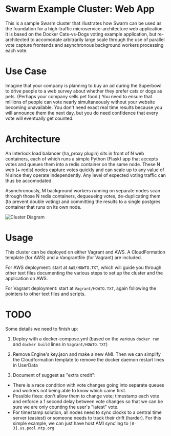 # Swarm Example Cluster:  Web App

This is a sample Swarm cluster that illustrates how Swarm can be used as the foundation for a high-traffic microservice-architecture web application.  It is based on the Docker Cats-vs-Dogs voting example application, but re-architected to accomodate arbitrarily large scale through the use of parallel vote capture frontends and asynchronous background workers processing each vote.

# Use Case

Imagine that your company is planning to buy an ad during the Superbowl to drive people to a web survey about whether they prefer cats or dogs as pets.  (Perhaps your company sells pet food.)  You need to ensure that millions of people can vote nearly simultaneously without your website becoming unavailable.  You don't need exact real time results because you will announce them the next day, but you do need confidence that every vote will eventually get counted.

# Architecture

An Interlock load balancer (ha\_proxy plugin) sits in front of N web containers, each of which runs a simple Python (Flask) app that accepts votes and queues them into a redis container on the same node.  These N web (+ redis) nodes capture votes quickly and can scale up to any value of N since they operate independently.  Any level of expected voting traffic can thus be accomodated.  

Asynchronously, M background workers running on separate nodes scan through those N redis containers, dequeueing votes, de-duplicating them (to prevent double voting) and committing the results to a single postgres container that runs on its own node.

![Cluster Diagram](https://raw.githubusercontent.com/mgoelzer/swarm-demo-voting-app/master/cluster.png)

# Usage

This cluster can be deployed on either Vagrant and AWS.  A CloudFormation template (for AWS) and a Vangrantfile (for Vagrant) are included.

For AWS deployment:  start at `AWS/HOWTO.TXT`, which will guide you through other text files documenting the various steps to set up the cluster and the application on AWS.

For Vagrant deployment:  start at `Vagrant/HOWTO.TXT`, again following the pointers to other text files and scripts.

# TODO

Some details we need to finish up:

1.  Deploy with a docker-compose.yml (based on the various `docker run` and `docker build` lines in `Vagrant/HOWTO.TXT`)

2.  Remove Engine's key.json and make a new AMI.  Then we can simplify the Cloudformation template to remove the docker daemon restart lines in UserData

3.  Document of suggest as "extra credit":
  * There is a race condition with vote changes going into separate queues and workers not being able to know which came first.
  * Possible fixes:  don't allow them to change vote; timestamp each vote and enforce a 1 second delay between vote changes so that we can be sure we are only counting the user's "latest" vote.
  * For timestamp solution, all nodes need to sync clocks to a central time server (easiest) or someone needs to track their drift (harder).  For this simple example, we can just have host AMI sync'ing to `[0-3].us.pool.ntp.org`
